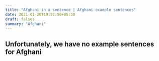 ```yaml
---
title: "Afghani in a sentence | Afghani example sentences"
date: 2021-01-20T19:57:50+05:30
draft: falses
summary: "Afghani"
---
```

## Unfortunately, we have no example sentences for Afghani                 
